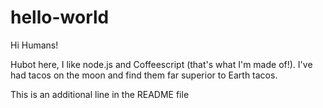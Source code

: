 # hello-world
Hi Humans!

Hubot here, I like node.js and Coffeescript (that's what I'm made of!).
I've had tacos on the moon and find them far superior to Earth tacos.

This is an additional line in the README file
